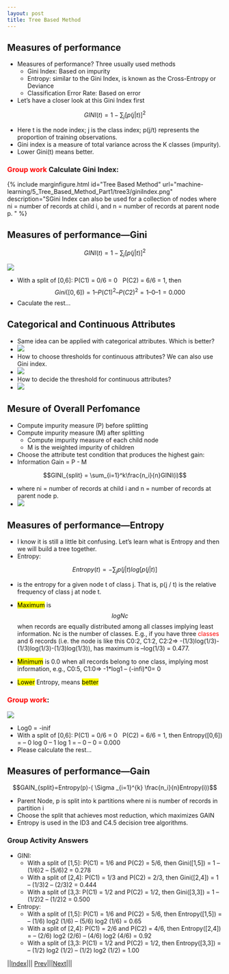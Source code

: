```yaml
---
layout: post
title: Tree Based Method
---
```


## Measures of performance
* Measures of performance? Three usually used methods
  * Gini Index: Based on impurity
  * Entropy: similar to the Gini Index, is known as the Cross-Entropy or Deviance
  * Classification Error Rate: Based on error
* Let’s have a closer look at this Gini Index first

$$GINI(t)=1- \sum_{j}[p(j | t)]^2$$

* Here t is the node index; j is the class index; p(j/t) represents the proportion of training observations.
* Gini index is a measure of total variance across the K classes (impurity).
* Lower Gini(t) means better.

### <font color=red>Group work</font> Calculate Gini Index:

<!-- {% include marginfigure.html id="Tree Based Method" url="machine-learning/5_Tree_Based_Method_Part1/tree3/split.png" description="Same idea can be applied with categorical attributes. Which is better?" %} -->

<!-- {% include marginfigure.html id="Tree Based Method" url="machine-learning/5_Tree_Based_Method_Part1/tree3/image3.svg" description="How to choose thresholds for continuous attributes? We can also use Gini index." %} -->

<!-- {% include marginfigure.html id="Tree Based Method" url="machine-learning/5_Tree_Based_Method_Part1/tree3/image4.png" description="Same idea can be applied with continuous attributes." %} -->

{% include marginfigure.html id="Tree Based Method" url="machine-learning/5_Tree_Based_Method_Part1/tree3/giniIndex.png" description="SGini Index can also be used for a collection of nodes where ni = number of records at child i, and n = number of records at parent node p.
" %}

## Measures of performance—Gini

$$GINI(t)=1- \sum_{j}[p(j | t)]^2$$

![](gini.png)

* With a split of [0,6]: P(C1) = 0/6 = 0   P(C2) = 6/6 = 1, then $$Gini([0,6]) = 1 – P(C1)^2 – P(C2)^2 = 1 – 0 – 1 = 0.000$$
* Caculate the rest...

## Categorical and Continuous Attributes
* Same idea can be applied with categorical attributes. Which is better?
* ![](split.png)
* How to choose thresholds for continuous attributes? We can also use Gini index.
* ![](image3.svg)
* How to decide the threshold for continuous attributes?
* ![](image4.png)



## Mesure of Overall Perfomance
* Compute impurity measure (P) before splitting
* Compute impurity measure (M) after splitting
  * Compute impurity measure of each child node
  * M is the weighted impurity of children
* Choose the attribute test condition that produces the highest gain: 
* Information Gain = P - M

$$GINI_{split} = \sum_{i=1}^k\frac{n_i}{n}GINI(i)$$

* where ni = number of records at child i and n = number of records at parent node p.
* ![](giniIndex.png)

## Measures of performance—Entropy
* I know it is still a little bit confusing. Let’s learn what is Entropy and then we will build a tree together.
* Entropy:

$$Entropy(t) = - \sum_{j}p(j | t)log [p(j | t)]$$
 
* is the entropy for a given node t of class j. That is, p(j / t) is the relative frequency of class j at node t.

* <mark>Maximum</mark> is $$log Nc$$ when records are equally distributed among all classes implying least information. Nc is the number of classes. E.g., if you have three <font color=red>classes</font> and 6 records (i.e. the node is like this C0:2, C1:2, C2:2=> -(1/3)log(1/3)-(1/3)log(1/3)-(1/3)log(1/3)), has  maximum is –log(1/3) = 0.477.
* <mark>Minimum</mark> is 0.0 when all records belong to one class, implying most information, e.g., C0:5, C1:0=> -1*log1 – (-infi)*0= 0
* <mark>Lower</mark> Entropy, means <mark>better</mark>

### <font color=red>Group work</font>:

![](image5.png)

* Log0 = -inif
* With a split of [0,6]: P(C1) = 0/6 = 0   P(C2) = 6/6 = 1, then Entropy([0,6]) = – 0 log 0 – 1 log 1 = – 0 – 0 = 0.000 
* Please calculate the rest...


## Measures of performance—Gain

$$GAIN_{split}=Entropy(p)-( \Sigma _{i=1}^{k} \frac{n_i}{n}Entropy(i))$$

* Parent Node, p is split into k partitions where ni is number of records in partition i
* Choose the split that achieves most reduction, which maximizes GAIN
* Entropy is used in the ID3 and C4.5 decision tree algorithms.

### Group Activity Answers
* GINI:
	* With a split of [1,5]: P(C1) = 1/6 and P(C2) = 5/6, then Gini([1,5]) = 1 – (1/6)2 – (5/6)2 = 0.278
	* With a split of [2,4]: P(C1) = 1/3 and P(C2) = 2/3, then Gini([2,4]) = 1 – (1/3)2 – (2/3)2 = 0.444
	* With a split of [3,3: P(C1) = 1/2 and P(C2) = 1/2, then Gini([3,3]) = 1 – (1/2)2 – (1/2)2 = 0.500
* Entropy:
	* With a split of [1,5]: P(C1) = 1/6 and P(C2) = 5/6, then Entropy([1,5]) = – (1/6) log2 (1/6) – (5/6) log2 (1/6) = 0.65
	* With a split of [2,4]: P(C1) = 2/6 and P(C2) = 4/6, then Entropy([2,4]) = – (2/6) log2 (2/6) – (4/6) log2 (4/6) = 0.92
	* With a split of [3,3: P(C1) = 1/2 and P(C2) = 1/2, then Entropy([3,3]) = – (1/2) log2 (1/2) – (1/2) log2 (1/2) = 1.00

||[Index](../../../)||| [Prev](../)|||[Next](../tree4)|||
